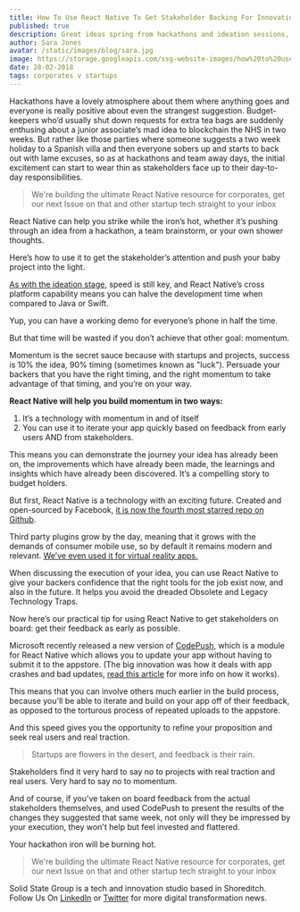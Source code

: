 ```yaml
---
title: How To Use React Native To Get Stakeholder Backing For Innovation Projects
published: true
description: Great ideas spring from hackathons and ideation sessions, but shaping them into demos fit for pitching to budget holders is the real test. Here's how to use React Native to on-board stakeholders and impress them.
author: Sara Jones
avatar: /static/images/blog/sara.jpg
image: https://storage.googleapis.com/ssg-website-images/how%20to%20use%20react%20native%20to%20impress%20stakeholders/impress%20investors%20header.jpg
date: 28-02-2018
tags: corporates v startups
---
```


Hackathons have a lovely atmosphere about them where anything goes and everyone is really positive about even the strangest suggestion. Budget-keepers who’d usually shut down requests for extra tea bags are suddenly enthusing about a junior associate’s mad idea to blockchain the NHS in two weeks. But rather like those parties where someone suggests a two week holiday to a Spanish villa and then everyone sobers up and starts to back out with lame excuses, so as at hackathons and team away days, the initial excitement can start to wear thin as stakeholders face up to their day-to-day responsibilities.

> We're building the ultimate React Native resource for corporates, get our next Issue on that and other startup tech straight to your inbox

React Native can help you strike while the iron’s hot, whether it’s pushing through an idea from a hackathon, a team brainstorm, or your own shower thoughts. 

Here’s how to use it to get the stakeholder’s attention and push your baby project into the light.

<a href="/2018/02/25/2018/How-Corporate-Innovation-Teams-Can-Use-React-Native-To-Drive-Ideation,-Visualisation,-and-Stakeholder-Buy-In/" target="_blank">As with the ideation stage</a>, speed is still key, and React Native’s cross platform capability means you can halve the development time when compared to Java or Swift.

Yup, you can have a working demo for everyone’s phone in half the time.

But that time will be wasted if you don’t achieve that other goal: momentum.

Momentum is the secret sauce because with startups and projects, success is 10% the idea, 90% timing (sometimes known as "luck"). Persuade your backers that you have the right timing, and the right momentum to take advantage of that timing, and you’re on your way.

**React Native will help you build momentum in two ways:**

1. It’s a technology with momentum in and of itself
2. You can use it to iterate your app quickly based on feedback from early users AND from stakeholders.

This means you can demonstrate the journey your idea has already been on, the improvements which have already been made, the learnings and insights which have already been discovered. It’s a compelling story to budget holders.

But first, React Native is a technology with an exciting future. Created and open-sourced by Facebook, [it is now the fourth most starred repo on Github](https://github.com/facebook/react-native). 

Third party plugins grow by the day, meaning that it grows with the demands of consumer mobile use, so by default it remains modern and relevant. <a href="/2018/01/24/2018/An-Augmented-Reality-App-Is-Not-Just-For-Christmas/" target="_blank">We’ve even used it for virtual reality apps.</a>

When discussing the execution of your idea, you can use React Native to give your backers confidence that the right tools for the job exist now, and also in the future. It helps you avoid the dreaded Obsolete and Legacy Technology Traps.

Now here’s our practical tip for using React Native to get stakeholders on board: get their feedback as early as possible.

Microsoft recently released a new version of [CodePush](https://www.solidstategroup.com/2018/02/25/2018/Innovations-In-React-Native-=-CodePush/), which is a module for React Native which allows you to update your app without having to submit it to the appstore. (The big innovation was how it deals with app crashes and bad updates, [read this article](https://www.solidstategroup.com/2018/02/25/2018/Innovations-In-React-Native-=-CodePush/) for more info on how it works).

This means that you can involve others much earlier in the build process, because you'll be able to iterate and build on your app off of their feedback, as opposed to the torturous process of repeated uploads to the appstore. 

And this speed gives you the opportunity to refine your proposition and seek real users and real traction.

> Startups are flowers in the desert, and feedback is their rain.

Stakeholders find it very hard to say no to projects with real traction and real users. Very hard to say no to momentum.

And of course, if you've taken on board feedback from the actual stakeholders themselves, and used CodePush to present the results of the changes they suggested that same week, not only will they be impressed by your execution, they won't help but feel invested and flattered.

Your hackathon iron will be burning hot.

> We're building the ultimate React Native resource for corporates, get our next Issue on that and other startup tech straight to your inbox

Solid State Group is a tech and innovation studio based in Shoreditch. Follow Us On [LinkedIn](https://www.linkedin.com/company/solid-state-group/) or [Twitter](https://twitter.com/solidstategroup) for more digital transformation news.
